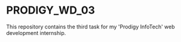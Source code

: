 # PRODIGY_WD_03
This repository contains the third task for my 'Prodigy InfoTech' web development internship.
